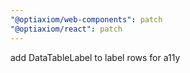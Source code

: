 ```yaml
---
"@optiaxiom/web-components": patch
"@optiaxiom/react": patch
---
```


add DataTableLabel to label rows for a11y
